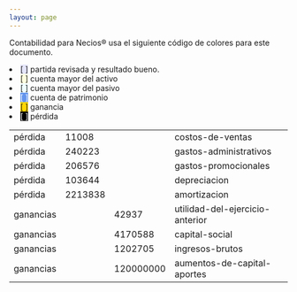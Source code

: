 ```yaml
--- 
layout: page
--- 
```


Contabilidad para Necios® usa el siguiente código de colores para este documento.
<li><span style='background-color: lavender'>[    ]</span> partida revisada y resultado bueno. </li>
<li><span style='background-color: lightyellow'>[    ]</span> cuenta mayor del activo </li>
<li><span style='background-color: azure'>[    ]</span> cuenta mayor del pasivo </li>
<li><span style='color: white; background-color: cornflowerblue'>[    ]</span> cuenta de patrimonio </li>
<li><span style='background-color: gold'>[    ]</span> ganancia </li>
<li><span style='color: white; background-color: black'>[    ]</span> pérdida </li>
<table><tbody>
<tr><td>pérdida</td><td>11008</td><td></td><td>costos-de-ventas</td></tr>
<tr><td>pérdida</td><td>240223</td><td></td><td>gastos-administrativos</td></tr>
<tr><td>pérdida</td><td>206576</td><td></td><td>gastos-promocionales</td></tr>
<tr><td>pérdida</td><td>103644</td><td></td><td>depreciacion</td></tr>
<tr><td>pérdida</td><td>2213838</td><td></td><td>amortizacion</td></tr>
<tr><td> ganancias </td><td> </td><td>42937</td><td>utilidad-del-ejercicio-anterior</td></tr>
<tr><td> ganancias </td><td> </td><td>4170588</td><td>capital-social</td></tr>
<tr><td> ganancias </td><td> </td><td>1202705</td><td>ingresos-brutos</td></tr>
<tr><td> ganancias </td><td> </td><td>120000000</td><td>aumentos-de-capital-aportes</td></tr>
<table><tbody>
